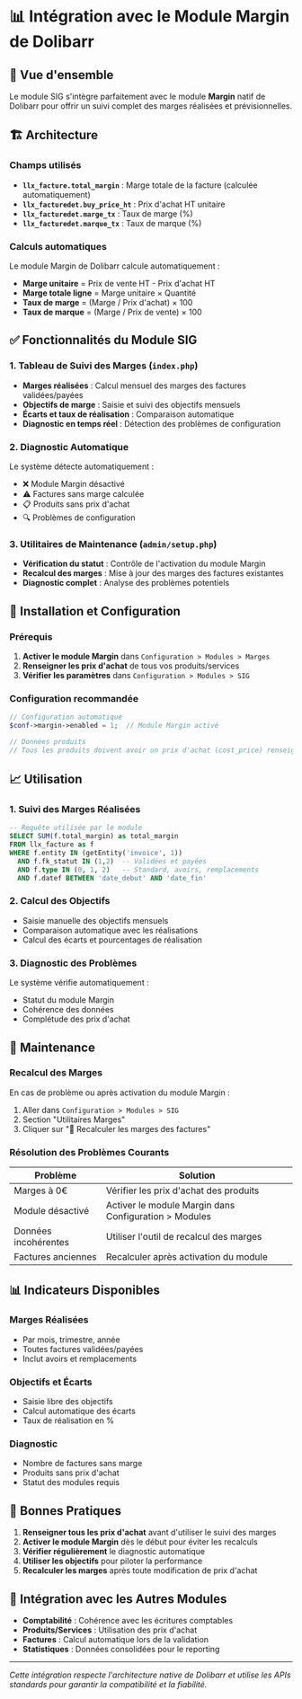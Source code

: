 # 📊 Intégration avec le Module Margin de Dolibarr

## 🎯 Vue d'ensemble

Le module SIG s'intègre parfaitement avec le module **Margin** natif de Dolibarr pour offrir un suivi complet des marges réalisées et prévisionnelles.

## 🏗️ Architecture

### Champs utilisés

- **`llx_facture.total_margin`** : Marge totale de la facture (calculée automatiquement)
- **`llx_facturedet.buy_price_ht`** : Prix d'achat HT unitaire
- **`llx_facturedet.marge_tx`** : Taux de marge (%)
- **`llx_facturedet.marque_tx`** : Taux de marque (%)

### Calculs automatiques

Le module Margin de Dolibarr calcule automatiquement :
- **Marge unitaire** = Prix de vente HT - Prix d'achat HT
- **Marge totale ligne** = Marge unitaire × Quantité
- **Taux de marge** = (Marge / Prix d'achat) × 100
- **Taux de marque** = (Marge / Prix de vente) × 100

## ✅ Fonctionnalités du Module SIG

### 1. Tableau de Suivi des Marges (`index.php`)

- **Marges réalisées** : Calcul mensuel des marges des factures validées/payées
- **Objectifs de marge** : Saisie et suivi des objectifs mensuels
- **Écarts et taux de réalisation** : Comparaison automatique
- **Diagnostic en temps réel** : Détection des problèmes de configuration

### 2. Diagnostic Automatique

Le système détecte automatiquement :
- ❌ Module Margin désactivé
- ⚠️ Factures sans marge calculée
- 📋 Produits sans prix d'achat
- 🔍 Problèmes de configuration

### 3. Utilitaires de Maintenance (`admin/setup.php`)

- **Vérification du statut** : Contrôle de l'activation du module Margin
- **Recalcul des marges** : Mise à jour des marges des factures existantes
- **Diagnostic complet** : Analyse des problèmes potentiels

## 🚀 Installation et Configuration

### Prérequis

1. **Activer le module Margin** dans `Configuration > Modules > Marges`
2. **Renseigner les prix d'achat** de tous vos produits/services
3. **Vérifier les paramètres** dans `Configuration > Modules > SIG`

### Configuration recommandée

```php
// Configuration automatique
$conf->margin->enabled = 1;  // Module Margin activé

// Données produits
// Tous les produits doivent avoir un prix d'achat (cost_price) renseigné
```

## 📈 Utilisation

### 1. Suivi des Marges Réalisées

```sql
-- Requête utilisée par le module
SELECT SUM(f.total_margin) as total_margin
FROM llx_facture as f
WHERE f.entity IN (getEntity('invoice', 1))
  AND f.fk_statut IN (1,2)  -- Validées et payées
  AND f.type IN (0, 1, 2)   -- Standard, avoirs, remplacements
  AND f.datef BETWEEN 'date_debut' AND 'date_fin'
```

### 2. Calcul des Objectifs

- Saisie manuelle des objectifs mensuels
- Comparaison automatique avec les réalisations
- Calcul des écarts et pourcentages de réalisation

### 3. Diagnostic des Problèmes

Le système vérifie automatiquement :
- Statut du module Margin
- Cohérence des données
- Complétude des prix d'achat

## 🔧 Maintenance

### Recalcul des Marges

En cas de problème ou après activation du module Margin :

1. Aller dans `Configuration > Modules > SIG`
2. Section "Utilitaires Marges"
3. Cliquer sur "🔄 Recalculer les marges des factures"

### Résolution des Problèmes Courants

| Problème | Solution |
|----------|----------|
| Marges à 0€ | Vérifier les prix d'achat des produits |
| Module désactivé | Activer le module Margin dans Configuration > Modules |
| Données incohérentes | Utiliser l'outil de recalcul des marges |
| Factures anciennes | Recalculer après activation du module |

## 📊 Indicateurs Disponibles

### Marges Réalisées
- Par mois, trimestre, année
- Toutes factures validées/payées
- Inclut avoirs et remplacements

### Objectifs et Écarts
- Saisie libre des objectifs
- Calcul automatique des écarts
- Taux de réalisation en %

### Diagnostic
- Nombre de factures sans marge
- Produits sans prix d'achat
- Statut des modules requis

## 🎯 Bonnes Pratiques

1. **Renseigner tous les prix d'achat** avant d'utiliser le suivi des marges
2. **Activer le module Margin** dès le début pour éviter les recalculs
3. **Vérifier régulièrement** le diagnostic automatique
4. **Utiliser les objectifs** pour piloter la performance
5. **Recalculer les marges** après toute modification de prix d'achat

## 🔗 Intégration avec les Autres Modules

- **Comptabilité** : Cohérence avec les écritures comptables
- **Produits/Services** : Utilisation des prix d'achat
- **Factures** : Calcul automatique lors de la validation
- **Statistiques** : Données consolidées pour le reporting

---

*Cette intégration respecte l'architecture native de Dolibarr et utilise les APIs standards pour garantir la compatibilité et la fiabilité.* 